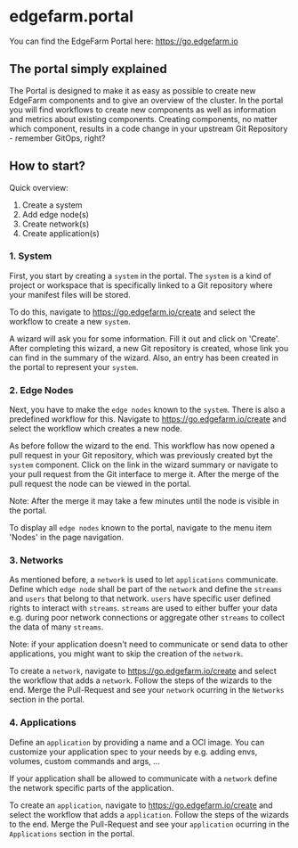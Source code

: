 # edgefarm.portal

You can find the EdgeFarm Portal here: https://go.edgefarm.io


## The portal simply explained

The Portal is designed to make it as easy as possible to create new EdgeFarm components and to give an overview of the cluster. In the portal you will find workflows to create new components as well as information and metrics about existing components.
Creating components, no matter which component, results in a code change in your upstream Git Repository - remember GitOps, right?

## How to start?

Quick overview:

1. Create a system
2. Add edge node(s)
3. Create network(s)
4. Create application(s)

### 1. System

First, you start by creating a `system` in the portal. The `system` is a kind of project or workspace that is specifically linked to a Git repository where your manifest files will be stored.

To do this, navigate to https://go.edgefarm.io/create and select the workflow to create a new `system`.

A wizard will ask you for some information. Fill it out and click on 'Create'. After completing this wizard, a new Git repository is created, whose link you can find in the summary of the wizard. Also, an entry has been created in the portal to represent your `system`.

### 2. Edge Nodes

Next, you have to make the `edge nodes` known to the `system`. There is also a predefined workflow for this. Navigate to https://go.edgefarm.io/create and select the workflow which creates a new node.

As before follow the wizard to the end. This workflow has now opened a pull request in your Git repository, which was previously created byt the `system` component. Click on the link in the wizard summary or navigate to your pull request from the Git interface to merge it. After the merge of the pull request the node can be viewed in the portal.

Note: After the merge it may take a few minutes until the node is visible in the portal.

To display all `edge nodes` known to the portal, navigate to the menu item 'Nodes' in the page navigation.

### 3. Networks

As mentioned before, a `network` is used to let `applications` communicate. Define which `edge node` shall be part of the `network` and define the `streams` and `users` that belong to that network. `users` have specific user defined rights to interact with `streams`. `streams` are used to either buffer your data e.g. during poor network connections or aggregate other `streams` to collect the data of many `streams`.

Note: if your application doesn't need to communicate or send data to other applications, you might want to skip the creation of the `network`. 

To create a `network`, navigate to https://go.edgefarm.io/create and select the workflow that adds a `network`. Follow the steps of the wizards to the end. Merge the Pull-Request and see your `network` ocurring in the `Networks` section in the portal.

### 4. Applications

Define an `application` by providing a name and a OCI image. You can customize your application spec to your needs by e.g. adding envs, volumes, custom commands and args, ...

If your application shall be allowed to communicate with a `network` define the network specific parts of the application.

To create an `application`, navigate to https://go.edgefarm.io/create and select the workflow that adds a `application`. Follow the steps of the wizards to the end. Merge the Pull-Request and see your `application` ocurring in the `Applications` section in the portal.